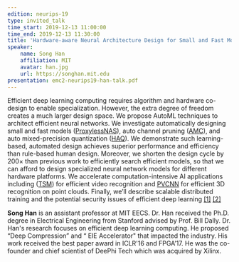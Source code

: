 ```yaml
---
edition: neurips-19
type: invited_talk
time_start: 2019-12-13 11:00:00
time_end: 2019-12-13 11:30:00
title: 'Hardware-aware Neural Architecture Design for Small and Fast Models: from 2D to 3D'
speaker:
    name: Song Han
    affiliation: MIT
    avatar: han.jpg
    url: https://songhan.mit.edu
presentation: emc2-neurips19-han-talk.pdf
---
```

Efficient deep learning computing requires algorithm and hardware co-design to enable specialization. However, the extra degree of freedom creates a much larger design space. We propose AutoML techniques to architect efficient neural networks. We investigate automatically designing small and fast models ([ProxylessNAS](https://arxiv.org/pdf/1812.00332.pdf)), auto channel pruning ([AMC](https://arxiv.org/pdf/1802.03494.pdf)), and auto mixed-precision quantization ([HAQ](https://arxiv.org/pdf/1811.08886.pdf)). We demonstrate such learning-based, automated design achieves superior performance and efficiency than rule-based human design. Moreover, we shorten the design cycle by 200× than previous work to efficiently search efficient models, so that we can afford to design specialized neural network models for different hardware platforms. We accelerate computation-intensive AI applications including ([TSM](https://arxiv.org/pdf/1811.08383.pdf)) for efficient video recognition and [PVCNN](https://arxiv.org/pdf/1907.03739.pdf) for efficient 3D recognition on point clouds. Finally, we’ll describe scalable distributed training and the potential security issues of efficient deep learning [[1]](https://arxiv.org/pdf/1906.08935.pdf) [[2]](https://arxiv.org/pdf/1904.08444.pdf)

**Song Han** is an assistant professor at MIT EECS. Dr. Han received the Ph.D. degree in Electrical Engineering from Stanford advised by Prof. Bill Dally. Dr. Han's research focuses on efficient deep learning computing. He proposed “Deep Compression” and “ EIE Accelerator" that impacted the industry. His work received the best paper award in ICLR'16 and FPGA’17. He was the co-founder and chief scientist of DeePhi Tech which was acquired by Xilinx.